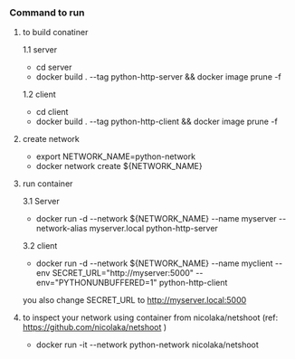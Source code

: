 ### Command to run

1. to build conatiner
	
	1.1 server
	- cd server
	- docker build . --tag python-http-server && docker image prune -f

	1.2 client
	- cd client
	- docker build . --tag python-http-client && docker image prune -f

2. create network
	- export NETWORK_NAME=python-network
	- docker network create ${NETWORK_NAME}

3. run container
	
	3.1 Server
	- docker run -d --network ${NETWORK_NAME} --name myserver --network-alias myserver.local python-http-server
	
	3.2 client
	- docker run -d --network ${NETWORK_NAME} --name myclient --env SECRET_URL="http://myserver:5000" --env="PYTHONUNBUFFERED=1" python-http-client
	
	you also change SECRET_URL to http://myserver.local:5000


4. to inspect your network using container from nicolaka/netshoot (ref: https://github.com/nicolaka/netshoot )
	- docker run -it --network python-network nicolaka/netshoot

